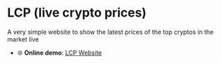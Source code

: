 # LCP (live crypto prices)
A very simple website to show the latest prices of the top cryptos in the market live

- 🌐 **Online demo**: [LCP Website](https://lcprices.pages.dev/)

